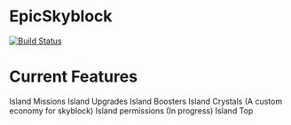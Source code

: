 # EpicSkyblock # 
[![Build Status](https://jenkins.peachessupport.xyz/job/EpicSkyblock/badge/icon)](https://jenkins.peachessupport.xyz/job/EpicSkyblock/)
# Current Features #
Island Missions
Island Upgrades
Island Boosters
Island Crystals (A custom economy for skyblock)
Island permissions (In progress)
Island Top

